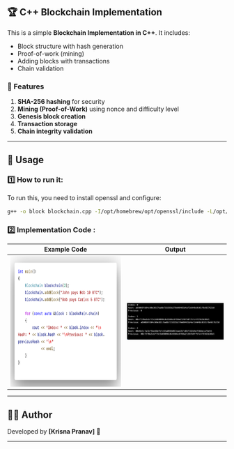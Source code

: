 ## 🏆 C++ Blockchain Implementation  

This is a simple **Blockchain Implementation in C++**. It includes:  
- Block structure with hash generation  
- Proof-of-work (mining)  
- Adding blocks with transactions  
- Chain validation  

### 📌 Features  
1. **SHA-256 hashing** for security  
2. **Mining (Proof-of-Work)** using nonce and difficulty level  
3. **Genesis block creation**  
4. **Transaction storage**  
5. **Chain integrity validation**  

---

## 🚀 Usage  

### 1️⃣ How to run it:
To run this, you need to install openssl and configure:
```bash
g++ -o block blockchain.cpp -I/opt/homebrew/opt/openssl/include -L/opt/homebrew/opt/openssl/lib -lssl -lcrypto -std=c++11
```

### 2️⃣ Implementation Code :
<!-- | Example Code | Output |
|--------------|--------|
| ![Example Code](assets/code.png) | ![Output](assets/output.png) | -->


| Example Code | Output |
|--------------|--------|
| <img src="assets/code.png" width="600" height="300"> | <img src="assets/output.png" > |



---

## 👨‍💻 Author  
Developed by **[Krisna Pranav]** 🚀  

---
